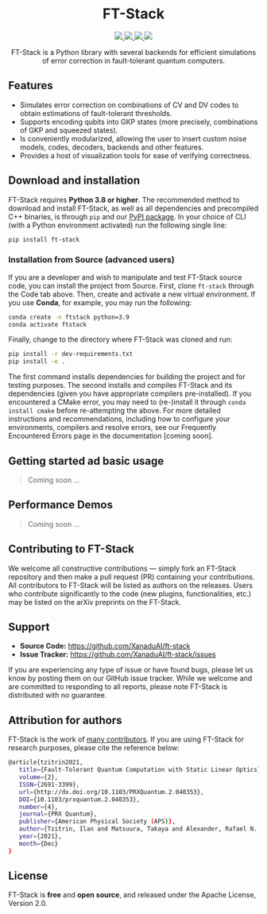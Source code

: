 <h1 align="center">FT-Stack</h1>

<p align="center">
  <!-- Tests (GitHub actions) -->
  <a href="https://github.com/XanaduAI/ft-stack/actions/workflows/tests.yaml">
    <img src="https://img.shields.io/github/workflow/status/XanaduAI/strawberryfields/Tests/master?logo=github&style=flat-square" />
  </a>
  <!-- PyPI -->
  <a href="https://pypi.org/project/ft-stack">
    <img src="https://img.shields.io/pypi/v/ft-stack.svg?style=popout-square" />
  </a>
  <!-- PyPI - Python Version -->
  <a href="https://pypi.org/project/ft-stack">
    <img src="https://img.shields.io/pypi/pyversions/ft-stack.svg?style=popout-square" />
  <!-- License -->
  <a href="https://www.apache.org/licenses/LICENSE-2.0">
    <img src="https://img.shields.io/pypi/l/ft-stack.svg?logo=apache&style=flat-square" />    
  </a>
</p>

<p align="center">
 FT-Stack is a Python library with several backends for efficient simulations of error correction in fault-tolerant quantum computers.
</p>

## Features
* Simulates error correction on combinations of CV and DV codes to obtain estimations of fault-tolerant thresholds. 
* Supports encoding qubits into GKP states (more precisely, combinations of GKP and squeezed states). 
* Is conveniently modularized, allowing the user to insert custom noise models, codes, decoders, backends and other features. 
* Provides a host of visualization tools for ease of verifying correctness.

## Download and installation 

FT-Stack requires **Python 3.8 or higher**. The recommended method to download and install FT-Stack, as well as all dependencies and precompiled C++ binaries, is through `pip` and our [PyPI package](https://pypi.org/project/ft-stack). In your choice of CLI (with a Python environment activated) run the following single line:

```bash
pip install ft-stack
``` 

### Installation from Source (advanced users)

If you are a developer and wish to manipulate and test FT-Stack source code, you can install the project from Source. First, clone `ft-stack` through the Code tab above. Then, create and activate a new virtual environment. If you use **Conda**, for example, you may run the following:

```bash
conda create -n ftstack python=3.9
conda activate ftstack
```

Finally, change to the directory where FT-Stack was cloned and run:

```bash
pip install -r dev-requirements.txt
pip install -e .
``` 

The first command installs dependencies for building the project and for testing purposes. The second installs and compiles FT-Stack and its dependencies (given you have appropriate compilers pre-installed). If you encountered a CMake error, you may need to (re-)install it through `conda install cmake` before re-attempting the above. For more detailed instructions and recommendations, including how to configure your environments, compilers and resolve errors, see our Frequently Encountered Errors page in the documentation [coming soon].

## Getting started ad basic usage

> Coming soon ...

## Performance Demos

> Coming soon ...

## Contributing to FT-Stack

We welcome all constructive contributions — simply fork an FT-Stack repository and then make a pull request (PR) containing your contributions. All contributors to FT-Stack will be listed as authors on the releases. Users who contribute significantly to the code (new plugins, functionalities, etc.) may be listed on the arXiv preprints on the FT-Stack.

## Support

- **Source Code:** https://github.com/XanaduAI/ft-stack
- **Issue Tracker:** https://github.com/XanaduAI/ft-stack/issues

If you are experiencing any type of issue or have found bugs, please let us know by posting them on our GitHub issue tracker. While we welcome and are committed to responding to all reports, please note FT-Stack is distributed with no guarantee. 

## Attribution for authors

FT-Stack is the work of [many contributors](https://github.com/XanaduAI/ft-stack/graphs/contributors). If you are using FT-Stack for research purposes, please cite the reference below:

```bash
@article{tzitrin2021,
   title={Fault-Tolerant Quantum Computation with Static Linear Optics},
   volume={2},
   ISSN={2691-3399},
   url={http://dx.doi.org/10.1103/PRXQuantum.2.040353},
   DOI={10.1103/prxquantum.2.040353},
   number={4},
   journal={PRX Quantum},
   publisher={American Physical Society (APS)},
   author={Tzitrin, Ilan and Matsuura, Takaya and Alexander, Rafael N. and Dauphinais, Guillaume and Bourassa, J. Eli and Sabapathy, Krishna K. and Menicucci, Nicolas C. and Dhand, Ish},
   year={2021},
   month={Dec}
}
```

## License

FT-Stack is **free** and **open source**, and released under the Apache License, Version 2.0.
